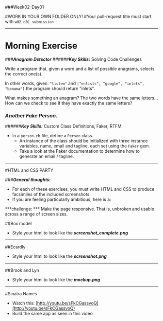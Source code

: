 ###Week02-Day01

#WORK IN YOUR OWN FOLDER ONLY!
#Your pull-request title must start with `w02_d01_submission`

---

# Morning Exercise

###***Anagram Detector***
######***Key Skills:*** Solving Code Challenges

Write a program that, given a word and a list of possible anagrams, selects the correct one(s).

In other words, given: `"listen"` and `["enlists", "google", "inlets", "banana"]` the program should return "inlets".


What makes something an anagram? The two words have the same letters...
How can we check to see if they have exactly the same letters?



### ***Another Fake Person.***
######***Key Skills:*** Custom Class Definitions, Faker, RTFM

* In a `person.rb` file, define a `Person` class.  
	* An instance of the class should be initialized with three instance variables, name, email and tagline, each set using the `Faker` gem.  
	* Take a look at the Faker documentation to determine how to generate an email / tagline. 
	
___

#HTML and CSS PARTY

###***General thoughts***:

* For each of these exercises, you must write HTML and CSS to produce facsimiles of the included screenshots.  
* If you are feeling particularly ambitious, here is a:

***challenge: *** Make the page responsive.  That is, unbroken and usable across a range of screen sizes.  

##Box model

- Style your html to look like the ***screenshot_complete.png***


---

##Ecardly

- Style your html to look like the ***screenshot.png***


---

##Brook and Lyn

- Style your html to look like the ***mockup.png***

---

#Sinatra Names

- Watch this:  [http://youtu.be/sFkCGassvoQ](http://youtu.be/sFkCGassvoQ)
- Build the same app as seen in this video
 


